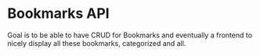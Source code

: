 # Bookmarks API

Goal is to be able to have CRUD for Bookmarks and eventually a frontend to nicely display all these bookmarks, categorized and all.